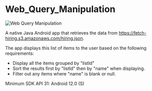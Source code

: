 # Web_Query_Manipulation

![Web Query Manipulation](https://user-images.githubusercontent.com/54665027/200209585-48e655e0-89c2-4827-934e-9bbe700b7d17.png)

A native Java Android app that retrieves the data from https://fetch-hiring.s3.amazonaws.com/hiring.json.

The app displays this list of items to the user based on the following requirements:

* Display all the items grouped by "listId"
* Sort the results first by "listId" then by "name" when displaying.
* Filter out any items where "name" is blank or null.

Minimum SDK API 31: Android 12.0 (S)
